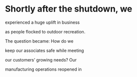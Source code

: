 # Shortly after the shutdown, we

experienced a huge uplift in business

as people flocked to outdoor recreation.

The question became: How do we

keep our associates safe while meeting

our customers’ growing needs? Our

manufacturing operations reopened in